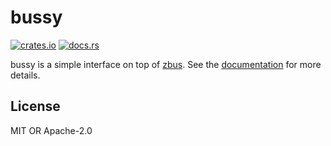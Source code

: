 # bussy

[![crates.io](https://img.shields.io/crates/v/bussy.svg)](http://crates.io/crates/bussy)
[![docs.rs](https://docs.rs/bussy/badge.svg)](http://docs.rs/bussy)

bussy is a simple interface on top of [zbus](http://docs.rs/zbus).
See the [documentation](http://docs.rs/bussy) for more details.

## License

MIT OR Apache-2.0
